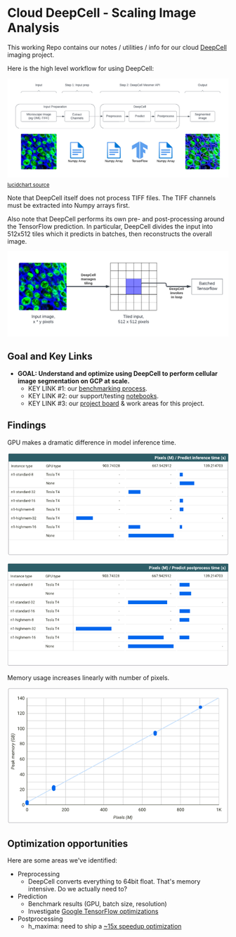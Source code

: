 # Cloud DeepCell - Scaling Image Analysis

This working Repo contains our notes / utilities / info for our cloud [DeepCell](https://github.com/vanvalenlab/deepcell-tf) imaging project. 

Here is the high level workflow for using DeepCell:

![high level workflow](images/deepcell-imaging-highlevel.png)<sub><a href="https://lucid.app/lucidchart/67c3f550-b2aa-4194-b527-56e3592829a3/edit?viewport_loc=-310%2C-595%2C3416%2C1848%2C0_0&invitationId=inv_447a9b8a-7711-43cf-a91f-e978075fc132">lucidchart source</a></sub>

Note that DeepCell itself does not process TIFF files. The TIFF channels must be extracted into Numpy arrays first.

Also note that DeepCell performs its own pre- and post-processing around the TensorFlow prediction. In particular, DeepCell divides the input into 512x512 tiles which it predicts in batches, then reconstructs the overall image.

![tiling process](images/tiling-process.png)

## Goal and Key Links

- **GOAL: Understand and optimize using DeepCell to perform cellular image segmentation on GCP at scale.**
  - KEY LINK #1: our [benchmarking process](benchmarking/deepcell-e2e).
  - KEY LINK #2: our support/testing [notebooks](notebooks).
  - KEY LINK #3: our [project board](https://github.com/users/dchaley/projects/1) & work areas for this project.

## Findings

GPU makes a dramatic difference in model inference time.

![Pixels vs inference time](images/pixels-vs-inference-time.png)

![Pixels vs inference time](images/pixels-vs-postprocess-time.png)

Memory usage increases linearly with number of pixels.

![Pixels vs mem usage](images/pixels-vs-mem-usage.png)

## Optimization opportunities

Here are some areas we've identified:

- Preprocessing
  - DeepCell converts everything to 64bit float. That's memory intensive. Do we actually need to?
- Prediction
  - Benchmark results (GPU, batch size, resolution)
  - Investigate [Google TensorFlow optimizations](https://cloud.google.com/vertex-ai/docs/predictions/optimized-tensorflow-runtime)
- Postprocessing
  - h_maxima: need to ship a [~15x speedup optimization](https://github.com/dchaley/deepcell-imaging/tree/main/benchmarking/h_maxima)

